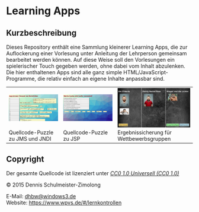 Learning Apps
=============

Kurzbeschreibung
----------------

Dieses Repository enthält eine Sammlung kleinerer Learning Apps, die zur
Auflockerung einer Vorlesung unter Anleitung der Lehrperson gemeinsam bearbeitet
werden können. Auf diese Weise soll den Vorlesungen ein spielerischer Touch
gegeben werden, ohne dabei vom Inhalt abzulenken. Die hier enthaltenen Apps
sind alle ganz simple HTML/JavaScript-Programme, die relativ einfach an eigene
Inhalte anpassbar sind.

<table style="max-width: 100%;">
    <tr>
        <td>
            <img src="jms-puzzle/screenshot.png" style="display: block; width: 100%;" />
        </td>
        <td>
            <img src="jsp-puzzle/screenshot.png" style="display: block; width: 100%;" />
        </td>
        <td>
            <img src="wettbewerb/screenshot.png" style="display: block; width: 100%;" />
        </td>
    </tr>
    <tr>
        <td>
            Quellcode-Puzzle zu JMS und JNDI
        </td>
        <td>
            Quellcode-Puzzle zu JSP
        </td>
        <td>
            Ergebnissicherung für Wettbewerbsgruppen
        </td>
    </tr>
</table>

Copyright
---------

Der gesamte Quellcode ist lizenziert unter
[_CC0 1.0 Universell (CC0 1.0)_](https://creativecommons.org/publicdomain/zero/1.0/deed.de)

© 2015 Dennis Schulmeister-Zimolong

E-Mail: [dhbw@windows3.de](mailto:dhbw@windows3.de) <br/>
Website: https://www.wpvs.de/#/lernkontrollen
